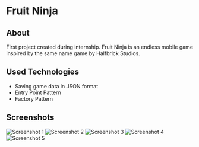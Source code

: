 # Fruit Ninja

## About
First project created during internship. Fruit Ninja is an endless mobile game inspired by the same name game by Halfbrick Studios.

## Used Technologies
- Saving game data in JSON format
- Entry Point Pattern
- Factory Pattern


## Screenshots

![Screenshot 1](/Screenshots/1.png)
![Screenshot 2](/Screenshots/2.png)
![Screenshot 3](/Screenshots/3.png)
![Screenshot 4](/Screenshots/4.png)
![Screenshot 5](/Screenshots/5.png)
